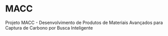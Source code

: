 # MACC
Projeto MACC - Desenvolvimento de Produtos de Materiais Avançados para  Captura de Carbono por Busca Inteligente
